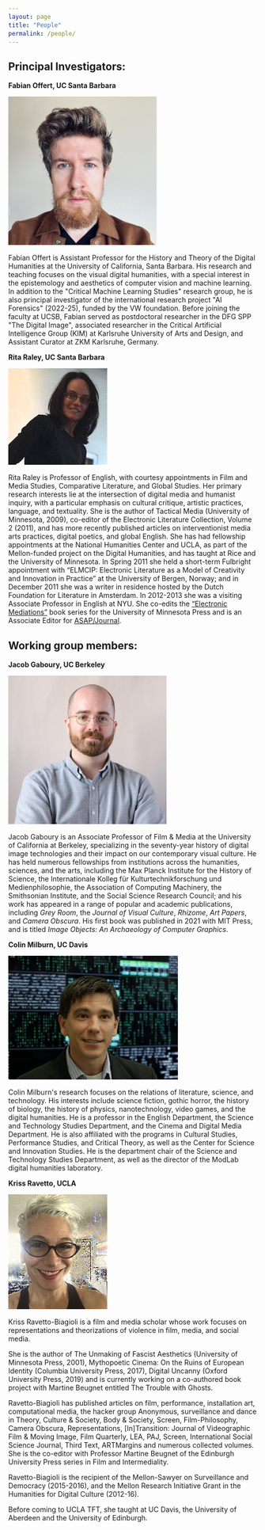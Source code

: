 ```yaml
---
layout: page
title: "People"
permalink: /people/
---
```


## Principal Investigators:

**Fabian Offert, UC Santa Barbara**

[<img src="/images/fabian.jpg" width ="300" height="300"/>](https://www.gss.ucsb.edu/people/fabian-offert)

Fabian Offert is Assistant Professor for the History and Theory of the Digital Humanities at the University of California, Santa Barbara. His research and teaching focuses on the visual digital humanities, with a special interest in the epistemology and aesthetics of computer vision and machine learning. In addition to the "Critical Machine Learning Studies" research group, he is also principal investigator of the international research project "AI Forensics" (2022-25), funded by the VW foundation. Before joining the faculty at UCSB, Fabian served as postdoctoral researcher in the DFG SPP "The Digital Image", associated researcher in the Critical Artificial Intelligence Group (KIM) at Karlsruhe University of Arts and Design, and Assistant Curator at ZKM Karlsruhe, Germany.

**Rita Raley, UC Santa Barbara**

[<img src="/images/rita.jpg"/>](https://www.english.ucsb.edu/people/faculty/raley-rita/)

Rita Raley is Professor of English, with courtesy appointments in Film and Media Studies, Comparative Literature, and Global Studies. Her primary research interests lie at the intersection of digital media and humanist inquiry, with a particular emphasis on cultural critique, artistic practices, language, and textuality. She is the author of Tactical Media (University of Minnesota, 2009), co-editor of the Electronic Literature Collection, Volume 2 (2011), and has more recently published articles on interventionist media arts practices, digital poetics, and global English. She has had fellowship appointments at the National Humanities Center and UCLA, as part of the Mellon-funded project on the Digital Humanities, and has taught at Rice and the University of Minnesota. In Spring 2011 she held a short-term Fulbright appointment with “ELMCIP: Electronic Literature as a Model of Creativity and Innovation in Practice” at the University of Bergen, Norway; and in December 2011 she was a writer in residence hosted by the Dutch Foundation for Literature in Amsterdam. In 2012-2013 she was a visiting Associate Professor in English at NYU. She co-edits the [“Electronic Mediations”](https://www.upress.umn.edu/book-division/series/electronic-mediations) book series for the University of Minnesota Press and is an Associate Editor for [ASAP/Journal](http://www.artsofthepresent.org/#!about1/cba).

## Working group members:

**Jacob Gaboury, UC Berkeley**

[<img src="/images/Gaboury_Headshot_MITPress.jpg" width="320" height="300"/>](https://filmmedia.berkeley.edu/people/jacob-gaboury/)

Jacob Gaboury is an Associate Professor of Film & Media at the University of California at Berkeley, specializing in the seventy-year history of digital image technologies and their impact on our contemporary visual culture. He has held numerous fellowships from institutions across the humanities, sciences, and the arts, including the Max Planck Institute for the History of Science, the Internationale Kolleg für Kulturtechnikforschung und Medienphilosophie, the Association of Computing Machinery, the Smithsonian Institute, and the Social Science Research Council; and his work has appeared in a range of popular and academic publications, including *Grey Room*, the *Journal of Visual Culture*, *Rhizome*, *Art Papers*, and *Camera Obscura*. His first book was published in 2021 with MIT Press, and is titled *Image Objects: An Archaeology of Computer Graphics*.

**Colin Milburn, UC Davis**

[<img src="/images/colin.png"/>](https://english.ucdavis.edu/people/milburn)

Colin Milburn's research focuses on the relations of literature, science, and technology. His interests include science fiction, gothic horror, the history of biology, the history of physics, nanotechnology, video games, and the digital humanities. He is a professor in the English Department, the Science and Technology Studies Department, and the Cinema and Digital Media Department. He is also affiliated with the programs in Cultural Studies, Performance Studies, and Critical Theory, as well as the Center for Science and Innovation Studies. He is the department chair of the Science and Technology Studies Department, as well as the director of the ModLab digital humanities laboratory.

**Kriss Ravetto, UCLA**

[<img src="/images/kriss.jpg"/>](https://www.tft.ucla.edu/blog/2020/07/02/kriss-ravetto-biagioli/)

Kriss Ravetto-Biagioli is a film and media scholar whose work focuses on representations and theorizations of violence in film, media, and social media.

She is the author of The Unmaking of Fascist Aesthetics (University of Minnesota Press, 2001), Mythopoetic Cinema: On the Ruins of European Identity (Columbia University Press, 2017), Digital Uncanny (Oxford University Press, 2019) and is currently working on a co-authored book project with Martine Beugnet entitled The Trouble with Ghosts.

Ravetto-Biagioli has published articles on film, performance, installation art, computational media, the hacker group Anonymous, surveillance and dance in Theory, Culture & Society, Body & Society, Screen, Film-Philosophy, Camera Obscura, Representations, [In]Transition: Journal of Videographic Film & Moving Image, Film Quarterly, LEA, PAJ, Screen, International Social Science Journal, Third Text, ARTMargins and numerous collected volumes. She is the co-editor with Professor Martine Beugnet of the Edinburgh University Press series in Film and Intermediality.

Ravetto-Biagioli is the recipient of the Mellon-Sawyer on Surveillance and Democracy (2015-2016), and the Mellon Research Initiative Grant in the Humanities for Digital Culture (2012-16).

Before coming to UCLA TFT, she taught at UC Davis, the University of Aberdeen and the University of Edinburgh.